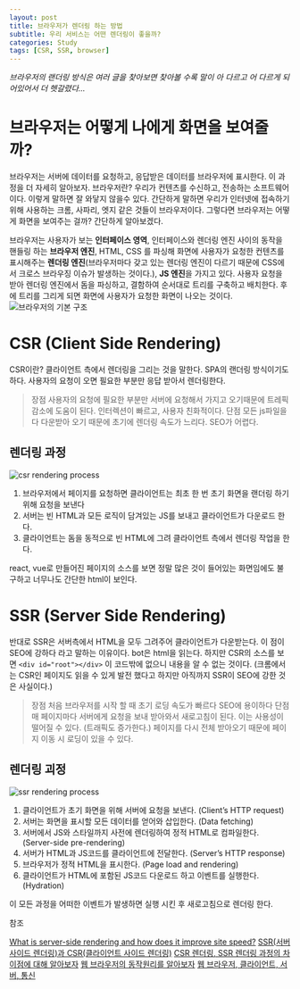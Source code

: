```yaml
---
layout: post
title: 브라우저가 렌더링 하는 방법
subtitle: 우리 서비스는 어떤 렌더링이 좋을까?
categories: Study
tags: [CSR, SSR, browser]
---
```


_브라우저의 랜더링 방식은 여러 글을 찾아보면 찾아볼 수록 말이 아 다르고 어 다르게 되어있어서 더 헷갈렸다..._

# 브라우저는 어떻게 나에게 화면을 보여줄까?

브라우저는 서버에 데이터를 요청하고, 응답받은 데이터를 브라우저에 표시한다. 이 과정을 더 자세히 알아보자.
브라우저란? 우리가 컨텐츠를 수신하고, 전송하는 소프트웨어이다. 이렇게 말하면 잘 와닿지 않을수 있다. 간단하게 말하면 우리가 인터넷에 접속하기 위해 사용하는 크롬, 사파리, 엣지 같은 것들이 브라우저이다.
그렇다면 브라우저는 어떻게 화면을 보여주는 걸까? 간단하게 알아보겠다.

브라우저는 사용자가 보는 **인터페이스 영역**, 인터페이스와 렌더링 엔진 사이의 동작을 핸들링 하는 **브라우저 엔진**, HTML, CSS 를 파싱해 화면에 사용자가 요청한 컨텐츠를 표시해주는 **렌더링 엔진**(브라우저마다 갖고 있는 렌더링 엔진이 다르기 때문에 CSS에서 크로스 브라우징 이슈가 발생하는 것이다.), **JS 엔진**을 가지고 있다. 사용자 요청을 받아 렌더링 엔진에서 돔을 파싱하고, 결함하여 순서대로 트리를 구축하고 배치한다. 후에 트리를 그리게 되면 화면에 사용자가 요청한 화면이 나오는 것이다.
![브라우저의 기본 구조](/images/posts/browser_randering.png)

# CSR (Client Side Rendering)

CSR이란? 클라이언트 측에서 렌더링을 그리는 것을 말한다. SPA의 랜더링 방식이기도 하다. 사용자의 요청이 오면 필요한 부분만 응답 받아서 렌더링한다. 

> 장점
> 사용자의 요청에 필요한 부분만 서버에 요청해서 가지고 오기때문에 트레픽 감소에 도움이 된다.
> 인터렉션이 빠르고, 사용자 친화적이다.
> 단점
> 모든 js파일을 다 다운받아 오기 때문에 초기에 렌더링 속도가 느리다.
> SEO가 어렵다.

## 렌더링 과정

![csr rendering process](/images/posts/CSR.png)

1. 브라우저에서 페이지를 요청하면 클라이언트는 최초 한 번 초기 화면을 랜더링 하기 위해 요청을 보낸다
2. 서버는 빈 HTML과 모든 로직이 담겨있는 JS를 보내고 클라이언트가 다운로드 한다.
3. 클라이언트는 돔을 동적으로 빈 HTML에 그려 클라이언트 측에서 렌더링 작업을 한다.

react, vue로 만들어진 페이지의 소스를 보면 정말 많은 것이 들어있는 화면임에도 불구하고 너무나도 간단한 html이 보인다.

# SSR (Server Side Rendering)

반대로 SSR은 서버측에서 HTML을 모두 그려주어 클라이언트가 다운받는다. 이 점이 SEO에 강하다 라고 말하는 이유이다. bot은 html을 읽는다. 하지만 CSR의 소스를 보면 `<div id="root"></div>` 이 코드밖에 없으니 내용을 알 수 없는 것이다. (크롬에서는 CSR인 페이지도 읽을 수 있게 발전 했다고 하지만 아직까지 SSR이 SEO에 강한 것은 사실이다.)

> 장점
> 처음 브라우저를 시작 할 때 초기 로딩 속도가 빠르다
> SEO에 용이하다
> 단점
> 매 페이지마다 서버에게 요청을 보내 받아와서 새로고침이 된다. 이는 사용성이 떨어질 수 있다. (트래픽도 증가한다.)
> 페이지를 다시 전체 받아오기 때문에 페이지 이동 시 로딩이 있을 수 있다.

## 렌더링 괴정

![ssr rendering process](/images/posts/SSR.png)

1. 클라이언트가 초기 화면을 위해 서버에 요청을 보낸다. (Client’s HTTP request)
1. 서버는 화면을 표시할 모든 데이터를 얻어와 삽입한다. (Data fetching)
1. 서버에서 JS와 스타일까지 사전에 렌더링하여 정적 HTML로 컴파일한다. (Server-side pre-rendering)
1. 서버가 HTML과 JS코드를 클라이언트에 전달한다. (Server’s HTTP response)
1. 브라우저가 정적 HTML을 표시한다. (Page load and rendering)
1. 클라이언트가 HTML에 포함된 JS코드 다운로드 하고 이벤트를 실행한다. (Hydration)

이 모든 과정을 어떠한 이벤트가 발생하면 실행 시킨 후 새로고침으로 렌더링 한다.

참조

[What is server-side rendering and how does it improve site speed?](https://www.debugbear.com/blog/server-side-rendering)
[SSR(서버사이드 렌더링)과 CSR(클라이언트 사이드 렌더링)](https://miracleground.tistory.com/entry/SSR%EC%84%9C%EB%B2%84%EC%82%AC%EC%9D%B4%EB%93%9C-%EB%A0%8C%EB%8D%94%EB%A7%81%EA%B3%BC-CSR%ED%81%B4%EB%9D%BC%EC%9D%B4%EC%96%B8%ED%8A%B8-%EC%82%AC%EC%9D%B4%EB%93%9C-%EB%A0%8C%EB%8D%94%EB%A7%81)
[CSR 렌더링, SSR 렌더링 과정의 차이점에 대해 알아보자](https://velog.io/@surim014/CSR-%EB%A0%8C%EB%8D%94%EB%A7%81-SSR-%EB%A0%8C%EB%8D%94%EB%A7%81-%EA%B3%BC%EC%A0%95%EC%9D%98-%EC%B0%A8%EC%9D%B4%EC%A0%90%EC%9D%84-%EC%95%8C%EC%95%84%EB%B3%B4%EC%9E%90)
[웹 브라우저의 동작원리를 알아보자](https://velog.io/@thyoondev/%EC%9B%B9-%EB%B8%8C%EB%9D%BC%EC%9A%B0%EC%A0%80%EC%9D%98-%EB%8F%99%EC%9E%91%EC%9B%90%EB%A6%AC%EB%A5%BC-%EC%95%8C%EC%95%84%EB%B3%B4%EC%9E%90)
[웹 브라우저, 클라이언트, 서버, 통신](https://velog.io/@goldenoriole34/%EC%9B%B9-%EA%B8%B0%EC%88%A0-%EA%B8%B0%EC%B4%88#%EC%9B%B9-%EB%B8%8C%EB%9D%BC%EC%9A%B0%EC%A0%80)
